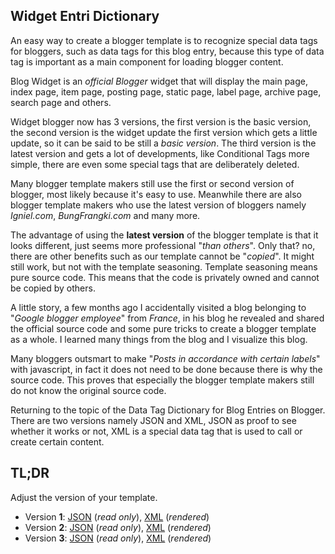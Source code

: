 ## Widget Entri Dictionary
An easy way to create a blogger template is to recognize special data tags for bloggers, such as data tags for this blog entry, because this type of data tag is important as a main component for loading blogger content.

Blog Widget is an *official Blogger* widget that will display the main page, index page, item page, posting page, static page, label page, archive page, search page and others.

Widget blogger now has 3 versions, the first version is the basic version, the second version is the widget update the first version which gets a little update, so it can be said to be still a *basic version*. The third version is the latest version and gets a lot of developments, like Conditional Tags more simple, there are even some special tags that are deliberately deleted.

Many blogger template makers still use the first or second version of blogger, most likely because it's easy to use. Meanwhile there are also blogger template makers who use the latest version of bloggers namely *Igniel.com*, *BungFrangki.com* and many more.

The advantage of using the **latest version** of the blogger template is that it looks different, just seems more professional "*than others*". Only that? no, there are other benefits such as our template cannot be "*copied*". It might still work, but not with the template seasoning. Template seasoning means pure source code. This means that the code is privately owned and cannot be copied by others.

A little story, a few months ago I accidentally visited a blog belonging to "*Google blogger employee*" from *France*, in his blog he revealed and shared the official source code and some pure tricks to create a blogger template as a whole. I learned many things from the blog and I visualize this blog.

Many bloggers outsmart to make "*Posts in accordance with certain labels*" with javascript, in fact it does not need to be done because there is why the source code. This proves that especially the blogger template makers still do not know the original source code.

Returning to the topic of the Data Tag Dictionary for Blog Entries on Blogger. There are two versions namely JSON and XML, JSON as proof to see whether it works or not, XML is a special data tag that is used to call or create certain content.

## TL;DR
Adjust the version of your template.

 - Version **1**: [JSON](https://rizkysaskiaputra.github.io/blogger/dictionary/widget/entri/version-1-type-json) (*read only*), [XML](https://rizkysaskiaputra.github.io/blogger/dictionary/widget/entri/version-1-type-xml) (*rendered*)
- Version **2**: [JSON](https://rizkysaskiaputra.github.io/blogger/dictionary/widget/entri/version-2-type-json) (*read only*), [XML](https://rizkysaskiaputra.github.io/blogger/dictionary/widget/entri/version-2-type-xml) (*rendered*)
- Version **3**: [JSON](https://rizkysaskiaputra.github.io/blogger/dictionary/widget/entri/version-3-type-json) (*read only*), [XML](https://rizkysaskiaputra.github.io/blogger/dictionary/widget/entri/version-3-type-xml) (*rendered*)
